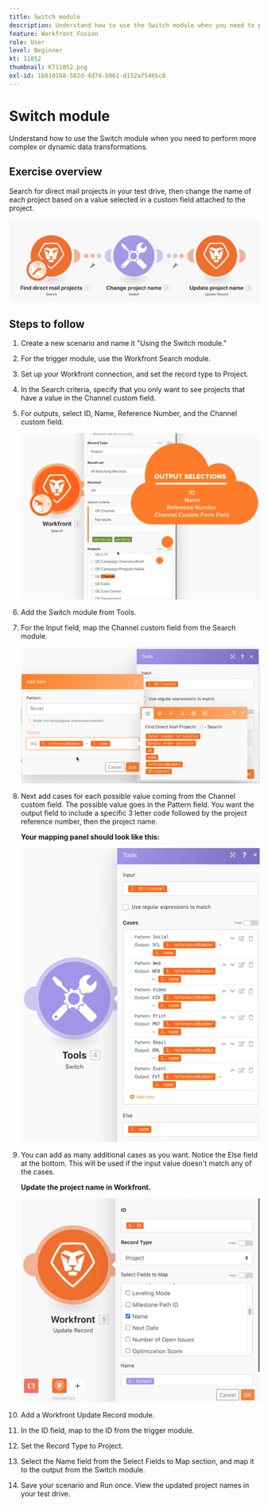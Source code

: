 ```yaml
---
title: Switch module
description: Understand how to use the Switch module when you need to perform more complex or dynamic data transformations.
feature: Workfront Fusion
role: User
level: Beginner
kt: 11052
thumbnail: KT11052.png
exl-id: 1b810168-582d-4d7d-b061-d152af546bc8
---
```

# Switch module

Understand how to use the Switch module when you need to perform more complex or dynamic data transformations.

## Exercise overview

Search for direct mail projects in your test drive, then change the name of each project based on a value selected in a custom field attached to the project.

   ![Switch module Image 1](../12-exercises/assets/switch-module-walkthrough-1.png)

## Steps to follow

1. Create a new scenario and name it "Using the Switch module."
1. For the trigger module, use the Workfront Search module.
1. Set up your Workfront connection, and set the record type to Project.
1. In the Search criteria, specify that you only want to see projects that have a value in the Channel custom field.
1. For outputs, select ID, Name, Reference Number, and the Channel custom field.

   ![Switch module Image 2](../12-exercises/assets/switch-module-walkthrough-2.png)

1. Add the Switch module from Tools.
1. For the Input field, map the Channel custom field from the Search module.

   ![Switch module Image 3](../12-exercises/assets/switch-module-walkthrough-3.png)

1. Next add cases for each possible value coming from the Channel custom field. The possible value goes in the Pattern field. You want the output field to include a specific 3 letter code followed by the project reference number, then the project name.

    **Your mapping panel should look like this:**

   ![Switch module Image 4](../12-exercises/assets/switch-module-walkthrough-4.png)

1. You can add as many additional cases as you want. Notice the Else field at the bottom. This will be used if the input value doesn't match any of the cases.

    **Update the project name in Workfront.**

   ![Switch module Image 5](../12-exercises/assets/switch-module-walkthrough-5.png)

1. Add a Workfront Update Record module.
1. In the ID field, map to the ID from the trigger module.
1. Set the Record Type to Project.
1. Select the Name field from the Select Fields to Map section, and map it to the output from the Switch module.
1. Save your scenario and Run once. View the updated project names in your test drive.

